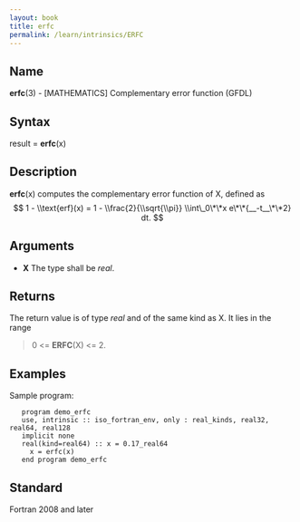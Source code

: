 ```yaml
---
layout: book
title: erfc
permalink: /learn/intrinsics/ERFC
---
```

## __Name__

__erfc__(3) - \[MATHEMATICS\] Complementary error function
(GFDL)

## __Syntax__

result = __erfc__(x)

## __Description__

__erfc__(x) computes the complementary error function of X, defined as
$$ 1 - \\text{erf}(x) = 1 - \\frac{2}{\\sqrt{\\pi}} \\int\_0\*\*x
e\*\*{__-t__\*\*2} dt. $$

## __Arguments__

  - __X__
    The type shall be _real_.

## __Returns__

The return value is of type _real_ and of the same kind as X. It lies in
the range

> 0 \<= __ERFC__(X) \<= 2.

## __Examples__

Sample program:

```
   program demo_erfc
   use, intrinsic :: iso_fortran_env, only : real_kinds, real32, real64, real128
   implicit none
   real(kind=real64) :: x = 0.17_real64
     x = erfc(x)
   end program demo_erfc
```

## __Standard__

Fortran 2008 and later
